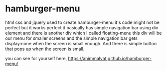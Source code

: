 # hamburger-menu
html css and jquery used to create hamburger-menu it's code might not be perfect but it works perfect
it basically has simple navigation bar using div element and there is another div which I called floating-menu this div will be our menu
for smaller screens and the simple navigation bar gets display:none when the screen is small enough. And there is simple button that pops
up when the screen is small.


you can see for yourself here, 
https://animmalvat.github.io/hamburger-menu/
